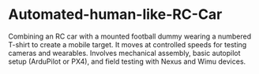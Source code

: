 # Automated-human-like-RC-Car
Combining an RC car with a mounted football dummy wearing a numbered T-shirt to create a mobile target. It moves at controlled speeds for testing cameras and wearables. Involves mechanical assembly, basic autopilot setup (ArduPilot or PX4), and field testing with Nexus and Wimu devices.
